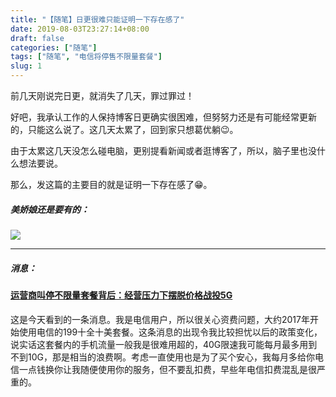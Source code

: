 ```yaml
---
title: "【随笔】日更很难只能证明一下存在感了"
date: 2019-08-03T23:27:14+08:00
draft: false
categories: ["随笔"]
tags: ["随笔", "电信将停售不限量套餐"]
slug: 1
---
```


前几天刚说完日更，就消失了几天，罪过罪过！

好吧，我承认工作的人保持博客日更确实很困难，但努努力还是有可能经常更新的，只能这么说了。这几天太累了，回到家只想葛优躺😉。

由于太累这几天没怎么碰电脑，更别提看新闻或者逛博客了，所以，脑子里也没什么想法要说。

那么，发这篇的主要目的就是证明一下存在感了😁。

##### 美娇娘还是要有的：

![](https://img.dtz9.net/imgs/2019/08/259b9a3c022b4229.jpg)

---

##### 消息： 

#### [运营商叫停不限量套餐背后：经营压力下摆脱价格战投5G](http://www.bjnews.com.cn/finance/2019/08/03/611093.html)

这是今天看到的一条消息。我是电信用户，所以很关心资费问题，大约2017年开始使用电信的199十全十美套餐。这条消息的出现令我比较担忧以后的政策变化，说实话这套餐内的手机流量一般我是很难用超的，40G限速我可能每月最多用到不到10G，那是相当的浪费啊。考虑一直使用也是为了买个安心，我每月多给你电信一点钱换你让我随便使用你的服务，但不要乱扣费，早些年电信扣费混乱是很严重的。